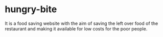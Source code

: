 # hungry-bite
It is a food saving website with the aim of saving the left over food of the restaurant and making it available for low costs for the poor people.
